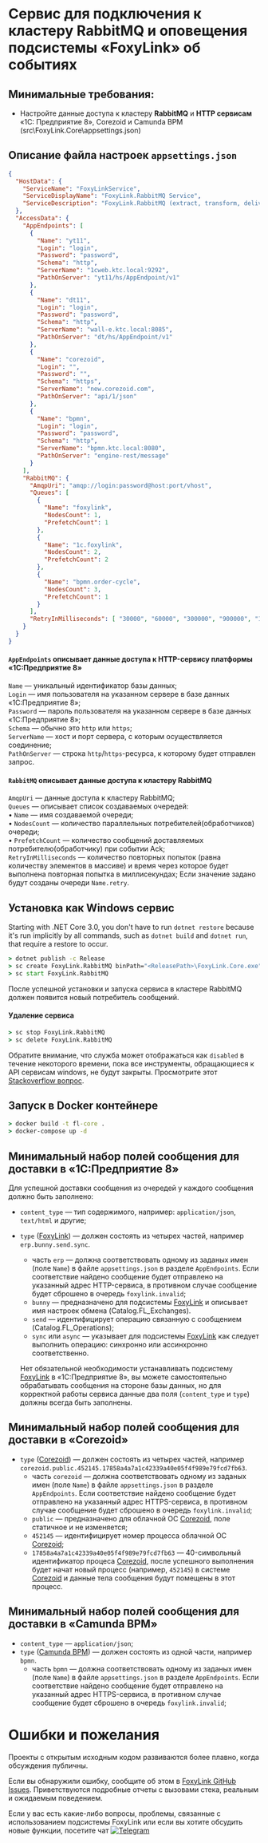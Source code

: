 # Cервис для подключения к кластеру RabbitMQ и оповещения подсистемы «FoxyLink» об событиях 

## Минимальные требования:
* Настройте данные доступа к кластеру **RabbitMQ** и **HTTP сервисам** «1С: Предприятие 8», Corezoid и Camunda BPM
(src\FoxyLink.Core\appsettings.json)


## Описание файла настроек `appsettings.json`
```json
{
  "HostData": {
    "ServiceName": "FoxyLinkService",
    "ServiceDisplayName": "FoxyLink.RabbitMQ Service",
    "ServiceDescription": "FoxyLink.RabbitMQ (extract, transform, deliver messages to the «1C:Enterprise 8» consumers)"
  },
  "AccessData": {
    "AppEndpoints": [
      {
        "Name": "yt11",
        "Login": "login",
        "Password": "password",
        "Schema": "http",
        "ServerName": "1cweb.ktc.local:9292",
        "PathOnServer": "yt11/hs/AppEndpoint/v1"
      },
      {
        "Name": "dt11",
        "Login": "login",
        "Password": "password",
        "Schema": "http",
        "ServerName": "wall-e.ktc.local:8085",
        "PathOnServer": "dt/hs/AppEndpoint/v1"
      },
      {
        "Name": "corezoid",
        "Login": "",
        "Password": "",
        "Schema": "https",
        "ServerName": "new.corezoid.com",
        "PathOnServer": "api/1/json"  
      },
      {
        "Name": "bpmn",
        "Login": "login",
        "Password": "password",
        "Schema": "http",
        "ServerName": "bpmn.ktc.local:8080",
        "PathOnServer": "engine-rest/message"
      }
    ],
    "RabbitMQ": {
      "AmqpUri": "amqp://login:password@host:port/vhost",
      "Queues": [
        {
          "Name": "foxylink",
          "NodesCount": 1,
          "PrefetchCount": 1
        },
        {
          "Name": "1c.foxylink",
          "NodesCount": 2,
          "PrefetchCount": 2
        },
        {
          "Name": "bpmn.order-cycle",
          "NodesCount": 3,
          "PrefetchCount": 1
        }
      ],
      "RetryInMilliseconds": [ "30000", "60000", "300000", "900000", "1800000", "3600000", "7200000", "14400000" ]
    }
  }
}
```
#### `AppEndpoints` описывает данные доступа к HTTP-сервису платформы «1С:Предприятие 8»   
`Name` — уникальный идентификатор базы данных;  
`Login` — имя пользователя на указанном сервере в базе данных «1С:Предприятие 8»;  
`Password` — пароль пользователя на указанном сервере в базе данных «1С:Предприятие 8»;  
`Schema` — обычно это `http` или `https`;  
`ServerName` — хост и порт сервера, с которым осуществляется соединение;  
`PathOnServer` — cтрока `http`/`https`-ресурса, к которому будет отправлен запрос.

#### `RabbitMQ` описывает данные доступа к кластеру RabbitMQ  
`AmqpUri` — данные доступа к кластеру RabbitMQ;   
`Queues` — описывает список создаваемых очередей:  
• `Name` — имя создаваемой очереди;  
• `NodesCount` — количество параллельных потребителей(обработчиков) очереди;  
• `PrefetchCount` — количество сообщений доставляемых потребителю(обработчику) при событии Ack;  
`RetryInMilliseconds` — количество повторных попыток (равна количеству элементов в массиве) и время через которое будет выполнена повторная попытка в миллисекундах; Если значение задано будут созданы очереди `Name.retry`.     

## Установка как Windows сервис
Starting with .NET Core 3.0, you don't have to run `dotnet restore` because it's run implicitly by all commands, such as `dotnet build` and `dotnet run`, that require a restore to occur.

```cmd
> dotnet publish -c Release
> sc create FoxyLink.RabbitMQ binPath="<ReleasePath>\FoxyLink.Core.exe" displayname= "FoxyLink.RabbitMQ (extract, transform, deliver messages to the «1C:Enterprise 8» consumers)"
> sc start FoxyLink.RabbitMQ
```

После успешной установки и запуска сервиса в кластере RabbitMQ должен появится новый потребитель сообщений.

#### Удаление сервиса

```cmd
> sc stop FoxyLink.RabbitMQ
> sc delete FoxyLink.RabbitMQ
```
Обратите внимание, что служба может отображаться как `disabled` в течение некоторого времени, пока все инструменты, обращающиеся к API сервисам windows, не будут закрыты.
Просмотрите этот [Stackoverflow вопрос](http://stackoverflow.com/questions/20561990/how-to-solve-the-specified-service-has-been-marked-for-deletion-error).

## Запуск в Docker контейнере
```cmd
> docker build -t fl-core .
> docker-compose up -d
```

## Минимальный набор полей сообщения для доставки в «1С:Предприятие 8»
Для успешной доставки сообщения из очередей у каждого сообщения должно быть заполнено:
* `content_type` — тип содержимого, например: `application/json`, `text/html` и другие; 
* `type` ([FoxyLink](https://github.com/FoxyLinkIO/FoxyLink)) — должен состоять из четырех частей, например `erp.bunny.send.sync`.  
  * часть `erp` — должна соответствовать одному из заданых имен (поле `Name`) в файле `appsettings.json` в разделе `AppEndpoints`. Если соответствие найдено сообщение будет отправлено на указанный адрес HTTP-сервиса, в противном случае сообщение будет сброшено в очередь `foxylink.invalid`;  
  * `bunny` — предназначено для подсистемы [FoxyLink](https://github.com/FoxyLinkIO/FoxyLink) и описывает имя настроек обмена (Catalog.FL_Exchanges).  
  * `send` — идентифицирует операцию связанную с сообщением (Catalog.FL_Operations);
  * `sync` или `async` — указывает для подсистемы [FoxyLink](https://github.com/FoxyLinkIO/FoxyLink) как следует выполнить операцию: синхронно или ассинхронно соответственно. 
  
  Нет обязательной необходимости устанавливать подсистему [FoxyLink](https://github.com/FoxyLinkIO/FoxyLink) в «1С:Предприятие 8», вы можете самостоятельно обрабатывать сообщения на стороне базы данных, но для корректной работы сервиса данные два поля (`content_type` и `type`) должны всегда быть заполнены.

## Минимальный набор полей сообщения для доставки в «Corezoid»  
* `type` ([Corezoid](https://new.corezoid.com)) — должен состоять из четырех частей, например `corezoid.public.452145.17858a4a7a1c42339a40e05f4f989e79fcd7fb63`.
  * часть `corezoid` — должна соответствовать одному из заданых имен (поле `Name`) в файле `appsettings.json` в разделе `AppEndpoints`. Если соответствие найдено сообщение будет отправлено на указанный адрес HTTPS-сервиса, в противном случае сообщение будет сброшено в очередь `foxylink.invalid`; 
  * `public` — предназначено для облачной ОС [Corezoid](https://new.corezoid.com), поле статичное и не изменяется; 
  * `452145` — идентифицирует номер процесса облачной ОС [Corezoid](https://new.corezoid.com);
  * `17858a4a7a1c42339a40e05f4f989e79fcd7fb63` — 40-символьный идентификатор процеса [Corezoid](https://new.corezoid.com), после успешного выполнения будет начат новый процесс (например, `452145`) в системе [Corezoid](https://new.corezoid.com) и данные тела сообщения будут помещены в этот процесс.

## Минимальный набор полей сообщения для доставки в «Camunda BPM»  
* `content_type` — `application/json`;
* `type` ([Camunda BPM](https://camunda.com/)) — должен состоять из одной части, например `bpmn`.
  * часть `bpmn` — должна соответствовать одному из заданых имен (поле `Name`) в файле `appsettings.json` в разделе `AppEndpoints`. Если соответствие найдено сообщение будет отправлено на указанный адрес HTTPS-сервиса, в противном случае сообщение будет сброшено в очередь `foxylink.invalid`; 

# Ошибки и пожелания

Проекты с открытым исходным кодом развиваются более плавно, когда обсуждения публичны.

Если вы обнаружили ошибку, сообщите об этом в [FoxyLink GitHub Issues](https://github.com/pbazeliuk/FoxyLink/issues?state=open). Приветствуются подробные отчеты с вызовами стека, реальным и ожидаемым поведением.

Если у вас есть какие-либо вопросы, проблемы, связанные с использованием подсистемы FoxyLink или если вы хотите обсудить новые функции, посетите чат [![Telegram](https://img.shields.io/badge/chat-Telegram-blue.svg)](https://t.me/FoxyLink)
